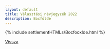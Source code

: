 ```yaml
---
layout: default
title: Választási névjegyzék 2022
description: Bocfölde
---
```


{% include settlementHTMLs/Bocfooxlde.html %}

[Vissza](../)